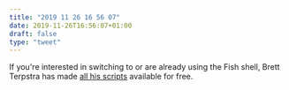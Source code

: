 ```yaml
---
title: "2019 11 26 16 56 07"
date: 2019-11-26T16:56:07+01:00
draft: false
type: "tweet"
---
```

If you're interested in switching to or are already using the Fish shell, Brett Terpstra has made [all his scripts](https://tracking.feedpress.it/link/535/13001704) available for free.
